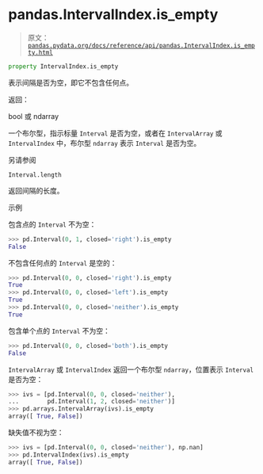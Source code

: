 # pandas.IntervalIndex.is_empty

> 原文：[`pandas.pydata.org/docs/reference/api/pandas.IntervalIndex.is_empty.html`](https://pandas.pydata.org/docs/reference/api/pandas.IntervalIndex.is_empty.html)

```py
property IntervalIndex.is_empty
```

表示间隔是否为空，即它不包含任何点。

返回：

bool 或 ndarray

一个布尔型，指示标量 `Interval` 是否为空，或者在 `IntervalArray` 或 `IntervalIndex` 中，布尔型 `ndarray` 表示 `Interval` 是否为空。

另请参阅

`Interval.length`

返回间隔的长度。

示例

包含点的 `Interval` 不为空：

```py
>>> pd.Interval(0, 1, closed='right').is_empty
False 
```

不包含任何点的 `Interval` 是空的：

```py
>>> pd.Interval(0, 0, closed='right').is_empty
True
>>> pd.Interval(0, 0, closed='left').is_empty
True
>>> pd.Interval(0, 0, closed='neither').is_empty
True 
```

包含单个点的 `Interval` 不为空：

```py
>>> pd.Interval(0, 0, closed='both').is_empty
False 
```

`IntervalArray` 或 `IntervalIndex` 返回一个布尔型 `ndarray`，位置表示 `Interval` 是否为空：

```py
>>> ivs = [pd.Interval(0, 0, closed='neither'),
...        pd.Interval(1, 2, closed='neither')]
>>> pd.arrays.IntervalArray(ivs).is_empty
array([ True, False]) 
```

缺失值不视为空：

```py
>>> ivs = [pd.Interval(0, 0, closed='neither'), np.nan]
>>> pd.IntervalIndex(ivs).is_empty
array([ True, False]) 
```
